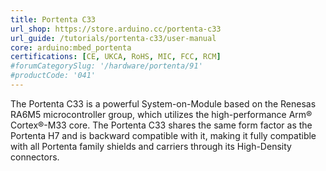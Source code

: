 ```yaml
---
title: Portenta C33
url_shop: https://store.arduino.cc/portenta-c33
url_guide: /tutorials/portenta-c33/user-manual
core: arduino:mbed_portenta
certifications: [CE, UKCA, RoHS, MIC, FCC, RCM]
#forumCategorySlug: '/hardware/portenta/91'
#productCode: '041'
---
```


The Portenta C33 is a powerful System-on-Module based on the Renesas RA6M5 microcontroller group, which utilizes the high-performance Arm® Cortex®-M33 core. The Portenta C33 shares the same form factor as the Portenta H7 and is backward compatible with it, making it fully compatible with all Portenta family shields and carriers through its High-Density connectors.